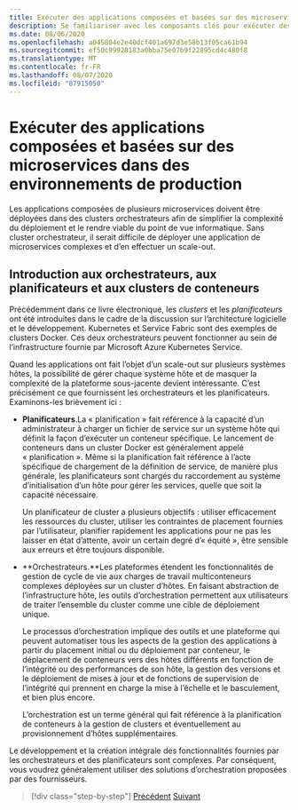 ```yaml
---
title: Exécuter des applications composées et basées sur des microservices dans des environnements de production
description: Se familiariser avec les composants clés pour exécuter des applications basées sur des conteneurs en production
ms.date: 08/06/2020
ms.openlocfilehash: a045804e2e40dcf401a697d3e58b13f05ca61b94
ms.sourcegitcommit: ef50c99928183a0bba75e07b9f22895cd4c480f8
ms.translationtype: MT
ms.contentlocale: fr-FR
ms.lasthandoff: 08/07/2020
ms.locfileid: "87915050"
---
```

# <a name="run-composed-and-microservices-based-applications-in-production-environments"></a>Exécuter des applications composées et basées sur des microservices dans des environnements de production

Les applications composées de plusieurs microservices doivent être déployées dans des clusters orchestrateurs afin de simplifier la complexité du déploiement et le rendre viable du point de vue informatique. Sans cluster orchestrateur, il serait difficile de déployer une application de microservices complexes et d’en effectuer un scale-out.

## <a name="introduction-to-orchestrators-schedulers-and-container-clusters"></a>Introduction aux orchestrateurs, aux planificateurs et aux clusters de conteneurs

Précédemment dans ce livre électronique, les *clusters* et les *planificateurs* ont été introduites dans le cadre de la discussion sur l’architecture logicielle et le développement. Kubernetes et Service Fabric sont des exemples de clusters Docker. Ces deux orchestrateurs peuvent fonctionner au sein de l’infrastructure fournie par Microsoft Azure Kubernetes Service.

Quand les applications ont fait l’objet d’un scale-out sur plusieurs systèmes hôtes, la possibilité de gérer chaque système hôte et de masquer la complexité de la plateforme sous-jacente devient intéressante. C’est précisément ce que fournissent les orchestrateurs et les planificateurs. Examinons-les brièvement ici :

- **Planificateurs**.La « planification » fait référence à la capacité d’un administrateur à charger un fichier de service sur un système hôte qui définit la façon d’exécuter un conteneur spécifique. Le lancement de conteneurs dans un cluster Docker est généralement appelé « planification ». Même si la planification fait référence à l’acte spécifique de chargement de la définition de service, de manière plus générale, les planificateurs sont chargés du raccordement au système d’initialisation d’un hôte pour gérer les services, quelle que soit la capacité nécessaire.

   Un planificateur de cluster a plusieurs objectifs : utiliser efficacement les ressources du cluster, utiliser les contraintes de placement fournies par l’utilisateur, planifier rapidement les applications pour ne pas les laisser en état d’attente, avoir un certain degré d’« équité », être sensible aux erreurs et être toujours disponible.

- **Orchestrateurs.**Les plateformes étendent les fonctionnalités de gestion de cycle de vie aux charges de travail multiconteneurs complexes déployées sur un cluster d’hôtes. En faisant abstraction de l’infrastructure hôte, les outils d’orchestration permettent aux utilisateurs de traiter l’ensemble du cluster comme une cible de déploiement unique.

   Le processus d’orchestration implique des outils et une plateforme qui peuvent automatiser tous les aspects de la gestion des applications à partir du placement initial ou du déploiement par conteneur, le déplacement de conteneurs vers des hôtes différents en fonction de l’intégrité ou des performances de son hôte, la gestion des versions et le déploiement de mises à jour et de fonctions de supervision de l’intégrité qui prennent en charge la mise à l’échelle et le basculement, et bien plus encore.

   L’orchestration est un terme général qui fait référence à la planification de conteneurs à la gestion de clusters et éventuellement au provisionnement d’hôtes supplémentaires.

Le développement et la création intégrale des fonctionnalités fournies par les orchestrateurs et des planificateurs sont complexes. Par conséquent, vous voudrez généralement utiliser des solutions d’orchestration proposées par des fournisseurs.

>[!div class="step-by-step"]
>[Précédent](index.md) 
> [Suivant](manage-production-docker-environments.md)
